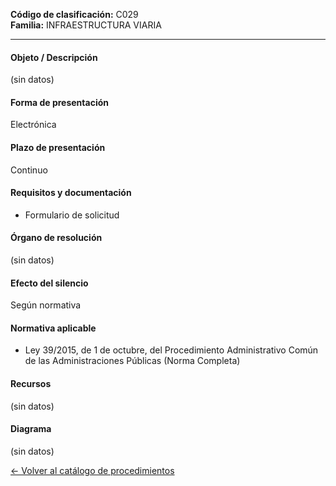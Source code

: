 
**Código de clasificación:** C029  
**Familia:** INFRAESTRUCTURA VIARIA

---

#### Objeto / Descripción

(sin datos)

#### Forma de presentación

Electrónica

#### Plazo de presentación

Continuo

#### Requisitos y documentación


- Formulario de solicitud

#### Órgano de resolución

(sin datos)

#### Efecto del silencio

Según normativa

#### Normativa aplicable


- Ley 39/2015, de 1 de octubre, del Procedimiento Administrativo Común de las Administraciones Públicas (Norma Completa)

#### Recursos

(sin datos)

#### Diagrama

(sin datos)

 
[← Volver al catálogo de procedimientos](../buscador.md)
